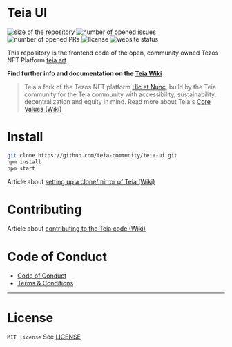 # Teia UI
![size of the repository](https://img.shields.io/github/languages/code-size/teia-community/teia-ui?style=flat-square)
![number of opened issues](https://img.shields.io/github/issues/teia-community/teia-ui?style=flat-square&color=blue)
![number of opened PRs](https://img.shields.io/github/issues-pr/teia-community/teia-ui?style=flat-square&color=blue)
![license](https://img.shields.io/github/license/teia-community/teia-ui?style=flat-square&color=black)
![website status](https://img.shields.io/website?style=flat-square&url=https%3A%2F%2Fteia.art)

This repository is the frontend code of the open, community owned Tezos NFT Platform [teia.art](https://teia.art).

**Find further info and documentation on the [Teia Wiki](https://github.com/teia-community/teia-docs/wiki/)**

> Teia a fork of the Tezos NFT platform [Hic et Nunc](https://www.hicetnunc.xyz/), build by the Teia community for the Teia community with accessibility, sustainability, decentralization and equity in mind. Read more about Teia's [Core Values (Wiki)](https://github.com/teia-community/teia-docs/wiki/Core-Values-Code-of-Conduct-Terms-and-Conditions#1-core-values)


# Install

```bash
git clone https://github.com/teia-community/teia-ui.git   
npm install
npm start
```

Article about [setting up a clone/mirror of Teia (Wiki)](https://github.com/teia-community/teia-docs/wiki/How-to-set-up-a-Teia-Mirror)

# Contributing

Article about [contributing to the Teia code (Wiki)](https://github.com/teia-community/teia-docs/wiki/Contribute-to-the-Teia-Code)

# Code of Conduct

* [Code of Conduct](https://github.com/teia-community/teia-docs/wiki/Core-Values-Code-of-Conduct-Terms-and-Conditions#2-code-of-conduct)
* [Terms & Conditions](https://github.com/teia-community/teia-docs/wiki/Core-Values-Code-of-Conduct-Terms-and-Conditions#3-terms-and-conditions---account-restrictions)

---

# License

`MIT license`
See [LICENSE](LICENSE)
